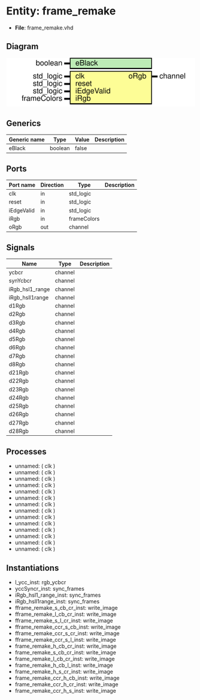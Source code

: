# Entity: frame_remake 

- **File**: frame_remake.vhd
## Diagram

![Diagram](frame_remake.svg "Diagram")
## Generics

| Generic name | Type    | Value | Description |
| ------------ | ------- | ----- | ----------- |
| eBlack       | boolean | false |             |
## Ports

| Port name  | Direction | Type        | Description |
| ---------- | --------- | ----------- | ----------- |
| clk        | in        | std_logic   |             |
| reset      | in        | std_logic   |             |
| iEdgeValid | in        | std_logic   |             |
| iRgb       | in        | frameColors |             |
| oRgb       | out       | channel     |             |
## Signals

| Name            | Type    | Description |
| --------------- | ------- | ----------- |
| ycbcr           | channel |             |
| synYcbcr        | channel |             |
| iRgb_hsl1_range | channel |             |
| iRgb_hsll1range | channel |             |
| d1Rgb           | channel |             |
| d2Rgb           | channel |             |
| d3Rgb           | channel |             |
| d4Rgb           | channel |             |
| d5Rgb           | channel |             |
| d6Rgb           | channel |             |
| d7Rgb           | channel |             |
| d8Rgb           | channel |             |
| d21Rgb          | channel |             |
| d22Rgb          | channel |             |
| d23Rgb          | channel |             |
| d24Rgb          | channel |             |
| d25Rgb          | channel |             |
| d26Rgb          | channel |             |
| d27Rgb          | channel |             |
| d28Rgb          | channel |             |
## Processes
- unnamed: ( clk )
- unnamed: ( clk )
- unnamed: ( clk )
- unnamed: ( clk )
- unnamed: ( clk )
- unnamed: ( clk )
- unnamed: ( clk )
- unnamed: ( clk )
- unnamed: ( clk )
- unnamed: ( clk )
- unnamed: ( clk )
- unnamed: ( clk )
- unnamed: ( clk )
- unnamed: ( clk )
## Instantiations

- l_ycc_inst: rgb_ycbcr
- yccSyncr_inst: sync_frames
- iRgb_hsl1_range_inst: sync_frames
- iRgb_hsll1range_inst: sync_frames
- fframe_remake_s_cb_cr_inst: write_image
- fframe_remake_l_cb_cr_inst: write_image
- fframe_remake_s_l_cr_inst: write_image
- fframe_remake_ccr_s_cb_inst: write_image
- fframe_remake_ccr_s_cr_inst: write_image
- fframe_remake_ccr_s_l_inst: write_image
- frame_remake_h_cb_cr_inst: write_image
- frame_remake_s_cb_cr_inst: write_image
- frame_remake_l_cb_cr_inst: write_image
- frame_remake_h_cb_l_inst: write_image
- frame_remake_h_s_cr_inst: write_image
- frame_remake_ccr_h_cb_inst: write_image
- frame_remake_ccr_h_cr_inst: write_image
- frame_remake_ccr_h_s_inst: write_image
